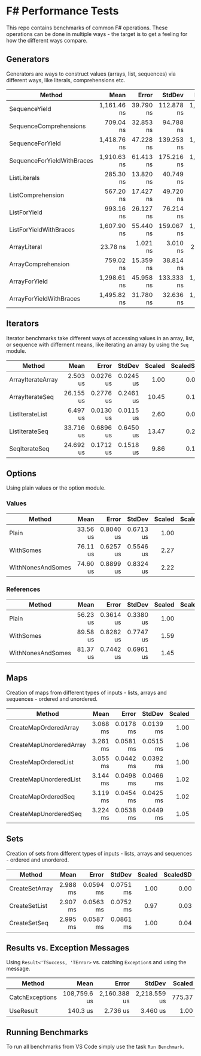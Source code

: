 # F# Performance Tests
This repo contains benchmarks of common F# operations. These operations can be done in multiple ways - the target is to get a feeling for how the different ways compare.

## Generators

Generators are ways to construct values (arrays, list, sequences) via different ways, like literals, comprehensions etc. 

|                     Method |        Mean |     Error |     StdDev |      Median | Scaled | ScaledSD |
|--------------------------- |------------:|----------:|-----------:|------------:|-------:|---------:|
|              SequenceYield | 1,161.46 ns | 39.790 ns | 112.878 ns | 1,147.61 ns |  49.63 |     8.00 |
|     SequenceComprehensions |   709.04 ns | 32.853 ns |  94.788 ns |   674.74 ns |  30.30 |     5.63 |
|           SequenceForYield | 1,418.76 ns | 47.228 ns | 139.253 ns | 1,399.98 ns |  60.63 |     9.81 |
| SequenceForYieldWithBraces | 1,910.63 ns | 61.413 ns | 175.216 ns | 1,927.70 ns |  81.65 |    12.90 |
|               ListLiterals |   285.30 ns | 13.820 ns |  40.749 ns |   277.91 ns |  12.19 |     2.35 |
|          ListComprehension |   567.20 ns | 17.427 ns |  49.720 ns |   563.73 ns |  24.24 |     3.77 |
|               ListForYield |   993.16 ns | 26.127 ns |  76.214 ns |   994.38 ns |  42.44 |     6.36 |
|     ListForYieldWithBraces | 1,607.90 ns | 55.440 ns | 159.067 ns | 1,594.11 ns |  68.71 |    11.15 |
|               ArrayLiteral |    23.78 ns |  1.021 ns |   3.010 ns |    23.44 ns |   1.00 |     0.00 |
|         ArrayComprehension |   759.02 ns | 15.359 ns |  38.814 ns |   752.98 ns |  32.44 |     4.49 |
|              ArrayForYield | 1,298.61 ns | 45.958 ns | 133.333 ns | 1,271.96 ns |  55.50 |     9.14 |
|    ArrayForYieldWithBraces | 1,495.82 ns | 31.780 ns |  32.636 ns | 1,485.60 ns |  63.92 |     8.33 |


## Iterators

Iterator benchmarks take different ways of accessing values in an array, list, or sequence with differnent means, like iterating an array by using the `Seq` module.

|            Method |      Mean |     Error |    StdDev | Scaled | ScaledSD |
|------------------ |----------:|----------:|----------:|-------:|---------:|
| ArrayIterateArray |  2.503 us | 0.0276 us | 0.0245 us |   1.00 |     0.00 |
|   ArrayIterateSeq | 26.155 us | 0.2776 us | 0.2461 us |  10.45 |     0.14 |
|   ListIterateList |  6.497 us | 0.0130 us | 0.0115 us |   2.60 |     0.02 |
|    ListIterateSeq | 33.716 us | 0.6896 us | 0.6450 us |  13.47 |     0.28 |
|     SeqIterateSeq | 24.692 us | 0.1712 us | 0.1518 us |   9.86 |     0.11 |

## Options

Using plain values or the option module.

### Values

|            Method |     Mean |     Error |    StdDev | Scaled | ScaledSD |
|------------------ |---------:|----------:|----------:|-------:|---------:|
|             Plain | 33.56 us | 0.8040 us | 0.6713 us |   1.00 |     0.00 |
|         WithSomes | 76.11 us | 0.6257 us | 0.5546 us |   2.27 |     0.05 |
| WithNonesAndSomes | 74.60 us | 0.8899 us | 0.8324 us |   2.22 |     0.05 |

### References

|            Method |     Mean |     Error |    StdDev | Scaled | ScaledSD |
|------------------ |---------:|----------:|----------:|-------:|---------:|
|             Plain | 56.23 us | 0.3614 us | 0.3380 us |   1.00 |     0.00 |
|         WithSomes | 89.58 us | 0.8282 us | 0.7747 us |   1.59 |     0.02 |
| WithNonesAndSomes | 81.37 us | 0.7442 us | 0.6961 us |   1.45 |     0.01 |

## Maps

Creation of maps from different types of inputs - lists, arrays and sequences - ordered and unordered.

|                  Method |     Mean |     Error |    StdDev | Scaled | ScaledSD |
|------------------------ |---------:|----------:|----------:|-------:|---------:|
|   CreateMapOrderedArray | 3.068 ms | 0.0178 ms | 0.0139 ms |   1.00 |     0.00 |
| CreateMapUnorderedArray | 3.261 ms | 0.0581 ms | 0.0515 ms |   1.06 |     0.02 |
|    CreateMapOrderedList | 3.055 ms | 0.0442 ms | 0.0392 ms |   1.00 |     0.01 |
|  CreateMapUnorderedList | 3.144 ms | 0.0498 ms | 0.0466 ms |   1.02 |     0.02 |
|     CreateMapOrderedSeq | 3.119 ms | 0.0454 ms | 0.0425 ms |   1.02 |     0.01 |
|   CreateMapUnorderedSeq | 3.224 ms | 0.0538 ms | 0.0449 ms |   1.05 |     0.01 |


## Sets

Creation of sets from different types of inputs - lists, arrays and sequences - ordered and unordered.

|         Method |     Mean |     Error |    StdDev | Scaled | ScaledSD |
|--------------- |---------:|----------:|----------:|-------:|---------:|
| CreateSetArray | 2.988 ms | 0.0594 ms | 0.0751 ms |   1.00 |     0.00 |
|  CreateSetList | 2.907 ms | 0.0563 ms | 0.0752 ms |   0.97 |     0.03 |
|   CreateSetSeq | 2.995 ms | 0.0587 ms | 0.0861 ms |   1.00 |     0.04 |

## Results vs. Exception Messages

Using `Result<'TSuccess, 'TError>` vs. catching `Exception`s and using the message.

|          Method |         Mean |        Error |       StdDev | Scaled | ScaledSD |
|---------------- |-------------:|-------------:|-------------:|-------:|---------:|
| CatchExceptions | 108,759.6 us | 2,160.388 us | 2,218.559 us | 775.37 |    24.01 |
|       UseResult |     140.3 us |     2.736 us |     3.460 us |   1.00 |     0.00 |

## Running Benchmarks

To run all benchmarks from VS Code simply use the task `Run Benchmark`.
